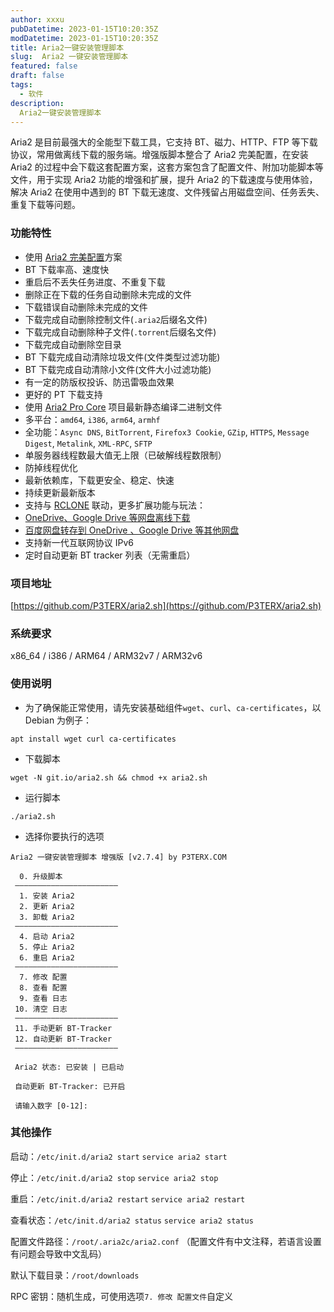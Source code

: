 ```yaml
---
author: xxxu
pubDatetime: 2023-01-15T10:20:35Z
modDatetime: 2023-01-15T10:20:35Z
title: Aria2一键安装管理脚本
slug:  Aria2 一键安装管理脚本
featured: false
draft: false
tags:
  - 软件
description:
  Aria2一键安装管理脚本
---
```

Aria2 是目前最强大的全能型下载工具，它支持 BT、磁力、HTTP、FTP 等下载协议，常用做离线下载的服务端。增强版脚本整合了 Aria2 完美配置，在安装 Aria2 的过程中会下载这套配置方案，这套方案包含了配置文件、附加功能脚本等文件，用于实现 Aria2 功能的增强和扩展，提升 Aria2 的下载速度与使用体验，解决 Aria2 在使用中遇到的 BT 下载无速度、文件残留占用磁盘空间、任务丢失、重复下载等问题。

### 功能特性

* 使用 [Aria2 完美配置](https://github.com/P3TERX/aria2.conf)方案
* BT 下载率高、速度快
* 重启后不丢失任务进度、不重复下载
* 删除正在下载的任务自动删除未完成的文件
* 下载错误自动删除未完成的文件
* 下载完成自动删除控制文件(`.aria2`后缀名文件)
* 下载完成自动删除种子文件(`.torrent`后缀名文件)
* 下载完成自动删除空目录
* BT 下载完成自动清除垃圾文件(文件类型过滤功能)
* BT 下载完成自动清除小文件(文件大小过滤功能)
* 有一定的防版权投诉、防迅雷吸血效果
* 更好的 PT 下载支持
* 使用 [Aria2 Pro Core](https://github.com/P3TERX/Aria2-Pro-Core) 项目最新静态编译二进制文件
* 多平台：`amd64`, `i386`, `arm64`, `armhf`
* 全功能：`Async DNS`, `BitTorrent`, `Firefox3 Cookie`, `GZip`, `HTTPS`, `Message Digest`, `Metalink`, `XML-RPC`, `SFTP`
* 单服务器线程数最大值无上限（已破解线程数限制）
* 防掉线程优化
* 最新依赖库，下载更安全、稳定、快速
* 持续更新最新版本
* 支持与 [RCLONE](https://rclone.org/) 联动，更多扩展功能与玩法：
* [OneDrive、Google Drive 等网盘离线下载](https://p3terx.com/archives/offline-download-of-onedrive-gdrive.html)
* [百度网盘转存到 OneDrive 、Google Drive 等其他网盘](https://p3terx.com/archives/baidunetdisk-transfer-to-onedrive-and-google-drive.html)
* 支持新一代互联网协议 IPv6
* 定时自动更新 BT tracker 列表（无需重启）

### 项目地址

[https://github.com/P3TERX/aria2.sh](https://github.com/P3TERX/aria2.sh)

### 系统要求

x86_64 / i386 / ARM64 / ARM32v7 / ARM32v6

### 使用说明

* 为了确保能正常使用，请先安装基础组件`wget`、`curl`、`ca-certificates`，以 Debian 为例子：

```
apt install wget curl ca-certificates
```

* 下载脚本

```
wget -N git.io/aria2.sh && chmod +x aria2.sh
```

* 运行脚本

```
./aria2.sh
```

* 选择你要执行的选项

```
Aria2 一键安装管理脚本 增强版 [v2.7.4] by P3TERX.COM
 
  0. 升级脚本
 ———————————————————————
  1. 安装 Aria2
  2. 更新 Aria2
  3. 卸载 Aria2
 ———————————————————————
  4. 启动 Aria2
  5. 停止 Aria2
  6. 重启 Aria2
 ———————————————————————
  7. 修改 配置
  8. 查看 配置
  9. 查看 日志
 10. 清空 日志
 ———————————————————————
 11. 手动更新 BT-Tracker
 12. 自动更新 BT-Tracker
 ———————————————————————

 Aria2 状态: 已安装 | 已启动

 自动更新 BT-Tracker: 已开启

 请输入数字 [0-12]:
```

### 其他操作

启动：`/etc/init.d/aria2 start`  `service aria2 start`

停止：`/etc/init.d/aria2 stop`  `service aria2 stop`

重启：`/etc/init.d/aria2 restart`  `service aria2 restart`

查看状态：`/etc/init.d/aria2 status`  `service aria2 status`

配置文件路径：`/root/.aria2c/aria2.conf` （配置文件有中文注释，若语言设置有问题会导致中文乱码）

默认下载目录：`/root/downloads`

RPC 密钥：随机生成，可使用选项`7. 修改 配置文件`自定义
